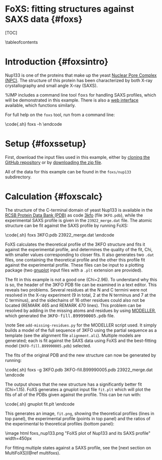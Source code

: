 FoXS: fitting structures against SAXS data {#foxs}
==========================================

[TOC]

\tableofcontents

# Introduction {#foxsintro}

Nup133 is one of the proteins that make up the yeast
[Nuclear Pore Complex (NPC)](https://salilab.org/npc/). The structure of
this protein has been characterized by both X-ray crystallography and
small angle X-ray (SAXS).

%IMP includes a command line tool <tt>foxs</tt> for handling SAXS profiles,
which will be demonstrated in this example.
There is also a [web interface](https://salilab.org/foxs/) available,
which functions similarly.

For full help on the `foxs` tool, run from a command line:

\code{.sh}
foxs -h
\endcode

# Setup {#foxssetup}

First, download the input files used in this example, either by
[cloning the GitHub repository](https://github.com/salilab/foxs_tutorial/tree/master)
or by [downloading the zip file](https://github.com/salilab/foxs_tutorial/archive/master.zip).

All of the data for this example can be found in the `foxs/nup133`
subdirectory.

# Calculation {#foxscalc}

The structure of the C-terminal domain of yeast Nup133 is available in the
[RCSB Protein Data Bank (PDB)](http://www.pdb.org) as code
[3kfo](http://www.pdb.org/pdb/explore/explore.do?structureId=3KFO)
(file `3KFO.pdb`), while the experimental SAXS profile is given in the
`23922_merge.dat` file. The atomic structure can be fit against the
SAXS profile by running FoXS:

\code{.sh}
foxs 3KFO.pdb 23922_merge.dat
\endcode

FoXS calculates the theoretical profile of the 3KFO structure and fits it
against the experimental profile, and determines the quality of the fit, Chi,
with smaller values corresponding to closer fits. It also generates two
`.dat` files, one containing the theoretical profile and the other
this profile fit against the experimental profile. These files can be input to
a plotting package (two [gnuplot](http://www.gnuplot.info/) input
files with a `.plt` extension are provided).

The fit in this example is not a good one (Chi=2.96). To understand why this
is so, the header of the 3KFO PDB file can be examined in a text editor.
This reveals two problems. Several residues at the N and C termini were not
resolved in the X-ray experiment (9 in total, 2 at the N terminus and 7 at the
C terminus), and the sidechains of 16 other residues could also not be located
(REMARK 465 and REMARK 470 lines). This problem can be resolved by adding in
the missing atoms and residues by using
[MODELLER](https://salilab.org/modeller/), which generated the
<tt>3KFO-fill.B99990005.pdb</tt> file.

\note See `add-missing-residues.py` for the MODELLER script used. It simply
      builds a model of the full sequence of 3KFO using the partial sequence
      as a template (see the alignment file `alignment.ali`). Multiple models
      are generated; each is fit against the SAXS data using FoXS and the
      best-fitting model (`3KFO-fill.B99990005.pdb`) selected.

The fits of the original PDB and the new structure can now be generated by
running:

\code{.sh}
foxs -g 3KFO.pdb 3KFO-fill.B99990005.pdb 23922_merge.dat
\endcode

The output shows that the new structure has a significantly better fit
(Chi=1.15). FoXS generates a gnuplot input file `fit.plt` which will
plot the fits of all of the PDBs given against the profile. This can be
run with:

\code{.sh}
gnuplot fit.plt
\endcode

This generates an image, `fit.png`, showing the theoretical profiles
(lines in top panel), the experimental profile (points in top panel) and the
ratios of the experimental to theoretical profiles (bottom panel):

\image html foxs_nup133.png "FoXS plot of Nup133 and its SAXS profile" width=450px

For fitting multiple states against a SAXS profile, see the
[next section on MultiFoXS](@ref multifoxs).
